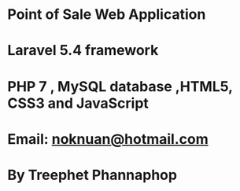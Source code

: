 # Point of Sale Web Application
# Laravel 5.4 framework
# PHP 7 , MySQL database ,HTML5, CSS3 and JavaScript
# Email: noknuan@hotmail.com
# By Treephet Phannaphop
